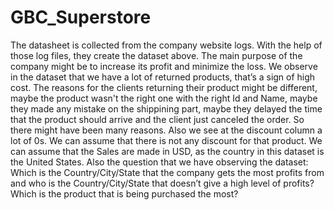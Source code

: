 # GBC_Superstore
The datasheet is collected from the company website logs. With the help of those log files, they create the dataset above. The main purpose of the company might be to increase its profit and minimize the loss. We observe in the dataset that we have a lot of returned products, that’s a sign of high cost. The reasons for the clients returning their product might be different, maybe the product wasn't the right one with the right Id and Name, maybe they made any mistake on the shippining part, maybe they delayed the time that the product should arrive and the client just canceled the order. So there might have been many reasons. Also we see at the discount column a lot of 0s. We can assume that there is not any discount for that product. We can assume that the Sales are made in USD, as the country in this dataset is the United States. Also the question that we have observing the dataset: Which is the Country/City/State that the company gets the most profits from and who is the Country/City/State that doesn’t give a high level of profits? Which is the product that is being purchased the most? 
